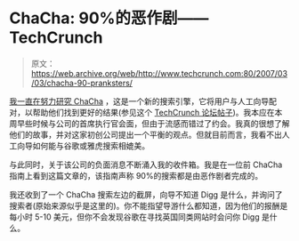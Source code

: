 # ChaCha: 90%的恶作剧——TechCrunch

> 原文：<https://web.archive.org/web/http://www.techcrunch.com:80/2007/03/03/chacha-90-pranksters/>

 [](https://web.archive.org/web/20220517215643/http://www.chacha.com/) [我一直在努力研究 ChaCha](https://web.archive.org/web/20220517215643/http://www.beta.techcrunch.com/2007/01/08/a-place-for-lonely-searchers/) ，这是一个新的搜索引擎，它将用户与人工向导配对，以帮助他们找到更好的结果(参见这个 [TechCrunch 论坛帖子](https://web.archive.org/web/20220517215643/http://forums.beta.techcrunch.com/forums/thread.jspa?messageID=2853&#2853))。我本应在本周早些时候与公司的首席执行官会面，但由于流感而错过了约会。我真的很想了解他们的故事，并对这家初创公司提出一个平衡的观点。但就目前而言，我看不出人工向导如何能与谷歌或雅虎搜索相媲美。

与此同时，关于该公司的负面消息不断涌入我的收件箱。我是在一位前 ChaCha 指南上看到这篇文章的，该指南声称 90%的搜索都是由恶作剧者完成的。

我还收到了一个 ChaCha 搜索左边的截屏，向导不知道 Digg 是什么，并询问了搜索者(原始来源似乎是这里的)。你不能指望导游什么都知道，因为他们的报酬是每小时 5-10 美元，但你不会发现谷歌在寻找英国同类网站时会问你 Digg 是什么。